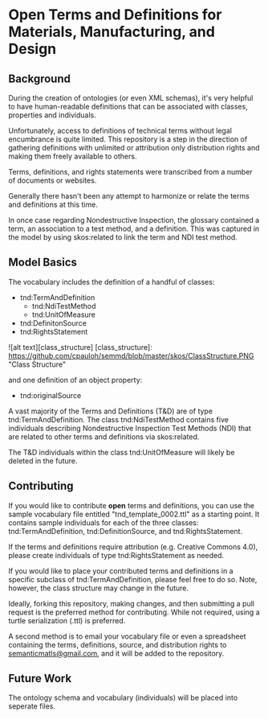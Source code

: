 # Open Terms and Definitions for Materials, Manufacturing, and Design
## Background
During the creation of ontologies (or even XML schemas), it's very helpful to have human-readable definitions that can be associated with classes, properties and individuals.

Unfortunately, access to definitions of technical terms without legal encumbrance is quite limited.  This repository is a step in the direction of gathering definitions with unlimited or attribution only distribution rights and making them freely available to others.

Terms, definitions, and rights statements were transcribed from a number of documents or websites.

Generally there hasn't been any attempt to harmonize or relate the terms and definitions at this time.

In once case regarding Nondestructive Inspection, the glossary contained a term, an association to a test method, and a definition.  This was captured in the model by using skos:related to link the term and NDI test method.

## Model Basics
The vocabulary includes the definition of a handful of classes:
* tnd:TermAndDefinition
  * tnd:NdiTestMethod
  * tnd:UnitOfMeasure
* tnd:DefinitonSource
* tnd:RightsStatement

![alt text][class_structure]
[class_structure]: https://github.com/cpauloh/semmd/blob/master/skos/ClassStructure.PNG "Class Structure"

and one definition of an object property:
* tnd:originalSource

A vast majority of the Terms and Definitions (T&D) are of type tnd:TermAndDefinition.  The class tnd:NdiTestMethod contains five individuals describing Nondestructive Inspection Test Methods (NDI) that are related to other terms and definitions via skos:related.

The T&D individuals within the class tnd:UnitOfMeasure will likely be deleted in the future.

## Contributing
If you would like to contribute **open** terms and definitions, you can use the sample vocabulary file entitled "tnd_template_0002.ttl" as a starting point. It contains sample individuals for each of the three classes:  tnd:TermAndDefinition, tnd:DefinitionSource, and tnd:RightsStatement.

If the terms and definitions require attribution (e.g. Creative Commons 4.0), please create individuals of type tnd:RightsStatement as needed.

If you would like to place your contributed terms and definitions in a specific subclass of tnd:TermAndDefinition, please feel free to do so.  Note, however, the class structure may change in the future.

Ideally, forking this repository, making changes, and then submitting a pull request is the preferred method for contributing.  While not required, using a turtle serialization (.ttl) is preferred.

A second method is to email your vocabulary file or even a spreadsheet containing the terms, definitions, source, and distribution rights to semanticmatls@gmail.com, and it will be added to the repository.

## Future Work
The ontology schema and vocabulary (individuals) will be placed into seperate files.

